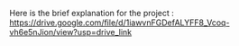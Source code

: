 Here is the brief explanation for the project : https://drive.google.com/file/d/1iawvnFGDefALYFF8_Vcoq-vh6e5nJion/view?usp=drive_link
